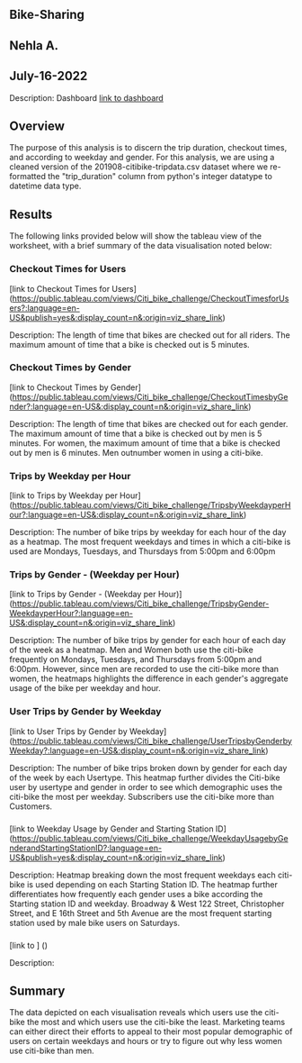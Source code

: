 ## Bike-Sharing
## Nehla A.
## July-16-2022

Description: Dashboard
[link to dashboard](https://public.tableau.com/views/Citi_bike_challenge/HowCitiBikeusagevariesbyGender?:language=en-US&:display_count=n&:origin=viz_share_link "link to dashboard")

## Overview
The purpose of this analysis is to discern the trip duration, checkout times, and according to weekday and gender. For this analysis, we are using a cleaned version of the 201908-citibike-tripdata.csv dataset where we re-formatted the "trip_duration" column from python's integer datatype to datetime data type.

## Results
The following links provided below will show the tableau view of the worksheet, with a brief summary of the data visualisation noted below:

### Checkout Times for Users
[link to Checkout Times for Users] (https://public.tableau.com/views/Citi_bike_challenge/CheckoutTimesforUsers?:language=en-US&publish=yes&:display_count=n&:origin=viz_share_link)

Description: The length of time that bikes are checked out for all riders. The maximum amount of time that a bike is checked out is 5 minutes.


### Checkout Times by Gender
[link to Checkout Times by Gender] (https://public.tableau.com/views/Citi_bike_challenge/CheckoutTimesbyGender?:language=en-US&:display_count=n&:origin=viz_share_link)

Description: The length of time that bikes are checked out for each gender. The maximum amount of time that a bike is checked out by men is 5 minutes. For women, the maximum amount of time that a bike is checked out by men is 6 minutes. Men outnumber women in using a citi-bike.

### Trips by Weekday per Hour
[link to Trips by Weekday per Hour] (https://public.tableau.com/views/Citi_bike_challenge/TripsbyWeekdayperHour?:language=en-US&:display_count=n&:origin=viz_share_link)

Description: The number of bike trips by weekday for each hour of the day as a heatmap. The most frequent weekdays and times in which a citi-bike is used are Mondays, Tuesdays, and Thursdays from 5:00pm and 6:00pm

### Trips by Gender - (Weekday per Hour)
[link to Trips by Gender - (Weekday per Hour)] (https://public.tableau.com/views/Citi_bike_challenge/TripsbyGender-WeekdayperHour?:language=en-US&:display_count=n&:origin=viz_share_link)

Description: The number of bike trips by gender for each hour of each day of the week as a heatmap. Men and Women both use the citi-bike frequently on Mondays, Tuesdays, and Thursdays from 5:00pm and 6:00pm. However, since men are recorded to use the citi-bike more than women, the heatmaps highlights the difference in each gender's aggregate usage of the bike per weekday and hour.

### User Trips by Gender by Weekday
[link to User Trips by Gender by Weekday] (https://public.tableau.com/views/Citi_bike_challenge/UserTripsbyGenderbyWeekday?:language=en-US&:display_count=n&:origin=viz_share_link)

Description: The number of bike trips broken down by gender for each day of the week by each Usertype. This heatmap further divides the Citi-bike user by usertype and gender in order to see which demographic uses the citi-bike the most per weekday. Subscribers use the citi-bike more than Customers.

### 
[link to Weekday Usage by Gender and Starting Station ID] (https://public.tableau.com/views/Citi_bike_challenge/WeekdayUsagebyGenderandStartingStationID?:language=en-US&publish=yes&:display_count=n&:origin=viz_share_link)

Description: Heatmap breaking down the most frequent weekdays each citi-bike is used depending on each Starting Station ID. The heatmap further differentiates how frequently each gender uses a bike according the Starting station ID and weekday. Broadway & West 122 Street, Christopher Street, and E 16th Street and 5th Avenue are the most frequent starting station used by male bike users on Saturdays.

### 
[link to ] ()

Description:


## Summary
The data depicted on each visualisation reveals which users use the citi-bike the most and which users use the citi-bike the least. Marketing teams can either direct their efforts to appeal to their most popular demographic of users on certain weekdays and hours or try to figure out why less women use citi-bike than men.


